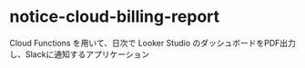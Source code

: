 # notice-cloud-billing-report
Cloud Functions を用いて、日次で Looker Studio のダッシュボードをPDF出力し、Slackに通知するアプリケーション
